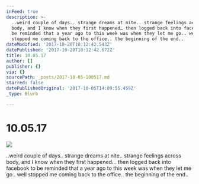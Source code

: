 ```yaml
---
inFeed: true
description: >-
  ..weird couple of days.. strange dreams at nite.. strange feelings across
  body, and I know when they first happened… then logged back into facebook to
  be reminded that a year ago to this week was when they let me go.. well
  stopped me coming back to the office.. the beginning of the end..
dateModified: '2017-10-20T18:12:42.543Z'
datePublished: '2017-10-20T18:12:42.672Z'
title: 10.05.17
author: []
publisher: {}
via: {}
sourcePath: _posts/2017-10-05-100517.md
starred: false
datePublishedOriginal: '2017-10-05T14:09:55.459Z'
_type: Blurb

---
```

# 10.05.17
![](https://the-grid-user-content.s3-us-west-2.amazonaws.com/3ce12f66-2c0d-4ce1-9f45-705376fcf726.jpg)

..weird couple of days.. strange dreams at nite.. strange feelings across body, and I know when they first happened... then logged back into facebook to be reminded that a year ago to this week was when they let me go.. well stopped me coming back to the office.. the beginning of the end..